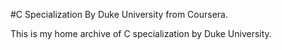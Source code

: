 #C Specialization By Duke University from Coursera.

This is my home archive of C specialization by Duke University.
